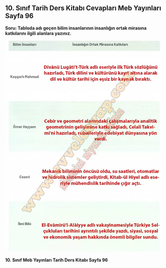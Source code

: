 ## 10. Sınıf Tarih Ders Kitabı Cevapları Meb Yayınları Sayfa 96

**Soru: Tabloda adı geçen bilim insanlarının insanlığın ortak mirasına katkılarını ilgili alanlara yazınız.**

![](./image1.webp)

**10. Sınıf Meb Yayınları Tarih Ders Kitabı Sayfa 96**